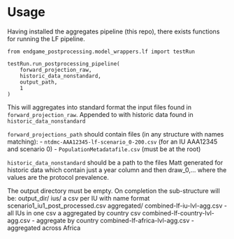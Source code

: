 # Usage

Having installed the aggregates pipeline (this repo), there exists functions
for running the LF pipeline.

```
from endgame_postprocessing.model_wrappers.lf import testRun

testRun.run_postprocessing_pipeline(
    forward_projection_raw,
    historic_data_nonstandard,
    output_path,
    1
)
```

This will aggregates into standard format the input files found in `forward_projection_raw`.
Appended to with historic data found in `historic_data_nonstandard`

`forward_projections_path` should contain files (in any structure with names matching):
    - `ntdmc-AAA12345-lf-scenario_0-200.csv` (for an IU AAA12345 and scenario 0)
    - `PopulationMetadatafile.csv` (must be at the root)

`historic_data_nonstandard` should be a path to the files Matt generated for historic data
which contain just a year column and then draw_0,... where the values are the
protocol prevalence.

The output directory must be empty.
On completion the sub-structure will be:
output_dir/
    ius/
        a csv per IU with name format
        scenario1_iu1_post_processed.csv
    aggregated/
        combined-lf-iu-lvl-agg.csv - all IUs in one csv
            a aggregated by country csv
        combined-lf-country-lvl-agg.csv - aggregate by country
        combined-lf-africa-lvl-agg.csv - aggregated across Africa
